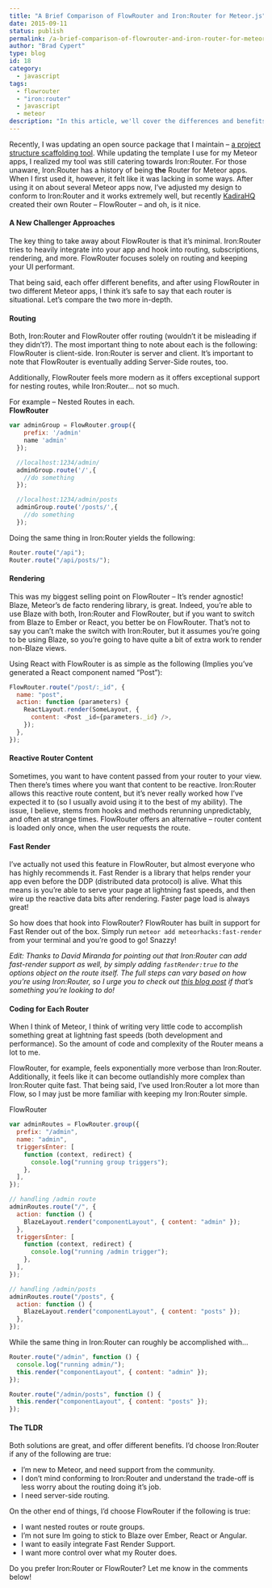```yaml
---
title: "A Brief Comparison of FlowRouter and Iron:Router for Meteor.js"
date: 2015-09-11
status: publish
permalink: /a-brief-comparison-of-flowrouter-and-iron-router-for-meteor-js
author: "Brad Cypert"
type: blog
id: 18
category:
  - javascript
tags:
  - flowrouter
  - "iron:router"
  - javascript
  - meteor
description: "In this article, we'll cover the differences and benefits of Iron:Router vs FlowRouter for Meteor.js"
---
```


Recently, I was updating an open source package that I maintain – [a project structure scaffolding tool](http://www.github.com/bradcypert/ignite). While updating the template I use for my Meteor apps, I realized my tool was still catering towards Iron:Router. For those unaware, Iron:Router has a history of being **the** Router for Meteor apps. When I first used it, however, it felt like it was lacking in some ways. After using it on about several Meteor apps now, I’ve adjusted my design to conform to Iron:Router and it works extremely well, but recently [KadiraHQ](http://www.kadira.io) created their own Router – FlowRouter – and oh, is it nice.

#### A New Challenger Approaches

The key thing to take away about FlowRouter is that it’s minimal. Iron:Router tries to heavily integrate into your app and hook into routing, subscriptions, rendering, and more. FlowRouter focuses solely on routing and keeping your UI performant.

That being said, each offer different benefits, and after using FlowRouter in two different Meteor apps, I think it’s safe to say that each router is situational. Let’s compare the two more in-depth.

#### Routing

Both, Iron:Router and FlowRouter offer routing (wouldn’t it be misleading if they didn’t?). The most important thing to note about each is the following: FlowRouter is client-side. Iron:Router is server and client. It’s important to note that FlowRouter is eventually adding Server-Side routes, too.

Additionally, FlowRouter feels more modern as it offers exceptional support for nesting routes, while Iron:Router… not so much.

For example – Nested Routes in each.  
**FlowRouter**

```javascript
var adminGroup = FlowRouter.group({
    prefix: '/admin'
    name 'admin'
  });

  //localhost:1234/admin/
  adminGroup.route('/',{
    //do something
  });

  //localhost:1234/admin/posts
  adminGroup.route('/posts/',{
    //do something
  });

```

Doing the same thing in Iron:Router yields the following:

```javascript
Router.route("/api");
Router.route("/api/posts/");
```

#### Rendering

This was my biggest selling point on FlowRouter – It’s render agnostic! Blaze, Meteor’s de facto rendering library, is great. Indeed, you’re able to use Blaze with both, Iron:Router and FlowRouter, but if you want to switch from Blaze to Ember or React, you better be on FlowRouter. That’s not to say you can’t make the switch with Iron:Router, but it assumes you’re going to be using Blaze, so you’re going to have quite a bit of extra work to render non-Blaze views.

Using React with FlowRouter is as simple as the following (Implies you’ve generated a React component named “Post”):

```javascript
FlowRouter.route("/post/:_id", {
  name: "post",
  action: function (parameters) {
    ReactLayout.render(SomeLayout, {
      content: <Post _id={parameters._id} />,
    });
  },
});
```

#### Reactive Router Content

Sometimes, you want to have content passed from your router to your view. Then there’s times where you want that content to be reactive. Iron:Router allows this reactive route content, but it’s never really worked how I’ve expected it to (so I usually avoid using it to the best of my ability). The issue, I believe, stems from hooks and methods rerunning unpredictably, and often at strange times. FlowRouter offers an alternative – router content is loaded only once, when the user requests the route.

#### Fast Render

I’ve actually not used this feature in FlowRouter, but almost everyone who has highly recommends it. Fast Render is a library that helps render your app even before the DDP (distributed data protocol) is alive. What this means is you’re able to serve your page at lightning fast speeds, and then wire up the reactive data bits after rendering. Faster page load is always great!

So how does that hook into FlowRouter? FlowRouter has built in support for Fast Render out of the box. Simply run `meteor add meteorhacks:fast-render` from your terminal and you’re good to go! Snazzy!

_Edit: Thanks to David Miranda for pointing out that Iron:Router can add fast-render support as well, by simply adding `fastRender:true` to the options object on the route itself. The full steps can vary based on how you’re using Iron:Router, so I urge you to check out [this blog post](https://meteorhacks.com/fast-render/iron-router-support/) if that’s something you’re looking to do!_

#### Coding for Each Router

When I think of Meteor, I think of writing very little code to accomplish something great at lightning fast speeds (both development and performance). So the amount of code and complexity of the Router means a lot to me.

FlowRouter, for example, feels exponentially more verbose than Iron:Router. Additionally, it feels like it can become outlandishly more complex than Iron:Router quite fast. That being said, I’ve used Iron:Router a lot more than Flow, so I may just be more familiar with keeping my Iron:Router simple.

FlowRouter

```javascript
var adminRoutes = FlowRouter.group({
  prefix: "/admin",
  name: "admin",
  triggersEnter: [
    function (context, redirect) {
      console.log("running group triggers");
    },
  ],
});

// handling /admin route
adminRoutes.route("/", {
  action: function () {
    BlazeLayout.render("componentLayout", { content: "admin" });
  },
  triggersEnter: [
    function (context, redirect) {
      console.log("running /admin trigger");
    },
  ],
});

// handling /admin/posts
adminRoutes.route("/posts", {
  action: function () {
    BlazeLayout.render("componentLayout", { content: "posts" });
  },
});
```

While the same thing in Iron:Router can roughly be accomplished with…

```javascript
Router.route("/admin", function () {
  console.log("running admin/");
  this.render("componentLayout", { content: "admin" });
});

Router.route("/admin/posts", function () {
  this.render("componentLayout", { content: "posts" });
});
```

#### The TLDR

Both solutions are great, and offer different benefits. I’d choose Iron:Router if any of the following are true:

- I’m new to Meteor, and need support from the community.
- I don’t mind conforming to Iron:Router and understand the trade-off is less worry about the routing doing it’s job.
- I need server-side routing.

On the other end of things, I’d choose FlowRouter if the following is true:

- I want nested routes or route groups.
- I’m not sure Im going to stick to Blaze over Ember, React or Angular.
- I want to easily integrate Fast Render Support.
- I want more control over what my Router does.

Do you prefer Iron:Router or FlowRouter? Let me know in the comments below!
